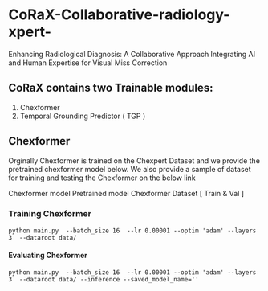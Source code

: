 # CoRaX-Collaborative-radiology-xpert-
Enhancing Radiological Diagnosis: A Collaborative Approach Integrating AI and Human Expertise for Visual Miss Correction


## CoRaX contains two Trainable  modules:

1) Chexformer
2) Temporal Grounding Predictor ( TGP )

## Chexformer

Orginally Chexformer is trained on the Chexpert Dataset and we provide the pretrained chexformer model below. We also provide a sample of dataset for training and testing the Chexformer on the below link 

Chexformer model Pretrained model 
Chexformer Dataset [ Train & Val ]

### Training Chexformer 
```
python main.py  --batch_size 16  --lr 0.00001 --optim 'adam' --layers 3  --dataroot data/
```
#### Evaluating Chexformer

```
python main.py  --batch_size 16  --lr 0.00001 --optim 'adam' --layers 3  --dataroot data/ --inference --saved_model_name=''
```
   

